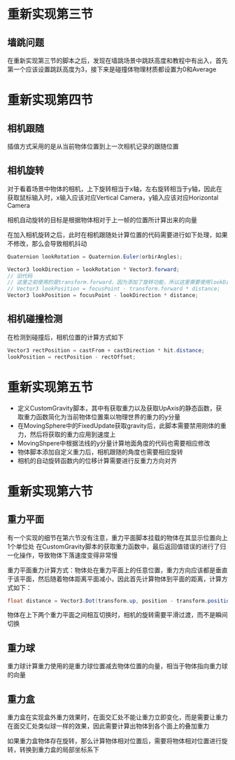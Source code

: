 # 重新实现第三节

## 墙跳问题
在重新实现第三节的脚本之后，发现在墙跳场景中跳跃高度和教程中有出入，首先第一个应该设置跳跃高度为3，接下来是碰撞体物理材质都设置为0和Average

# 重新实现第四节

## 相机跟随
插值方式采用的是从当前物体位置到上一次相机记录的跟随位置

## 相机旋转
对于看着场景中物体的相机，上下旋转相当于x轴，左右旋转相当于y轴，因此在获取鼠标输入时，x输入应该对应Vertical Camera，y输入应该对应Horizontal Camera

相机自动旋转的目标是根据物体相对于上一帧的位置所计算出来的向量

在加入相机旋转之后，此时在相机跟随处计算位置的代码需要进行如下处理，如果不修改，那么会导致相机抖动
```csharp
Quaternion lookRotation = Quaternion.Euler(orbirAngles);

Vector3 lookDirection = lookRotation * Vector3.forward;
// 旧代码
// 这里之前使用的是transform.forward，因为添加了旋转功能，所以这里需要使用lookDirection
// Vector3 lookPosition = focusPoint - transform.forward * distance;
Vector3 lookPosition = focusPoint - lookDirection * distance;
```

## 相机碰撞检测

在检测到碰撞后，相机位置的计算方式如下
```csharp
Vector3 rectPosition = castFrom + castDirection * hit.distance;
lookPosition = rectPosition - rectOffset;
```

# 重新实现第五节

* 定义CustomGravity脚本，其中有获取重力以及获取UpAxis的静态函数，获取重力函数简化为当前物体位置乘以物理世界的重力的y分量
* 在MovingSphere中的FixedUpdate获取gravity后，此脚本需要禁用刚体的重力，然后将获取的重力应用到速度上
* MovingShpere中根据法线的y分量计算地面角度的代码也需要相应修改
* 物体脚本添加自定义重力后，相机跟随的角度也需要相应旋转
* 相机的自动旋转函数内的位移计算需要进行反重力方向对齐


# 重新实现第六节

## 重力平面
有一个实现的细节在第六节没有注意，重力平面脚本挂载的物体在其显示位置向上1个单位处
在CustomGravity脚本的获取重力函数中，最后返回值错误的进行了归一化操作，导致物体下落速度变得非常慢

重力平面重力计算方式：物体处在重力平面上的任意位置，重力方向应该都是垂直于该平面，然后随着物体距离平面减小，因此首先计算物体到平面的距离，计算方式如下：
```csharp
float distance = Vector3.Dot(transform.up, position - transform.position);
```

物体在上下两个重力平面之间相互切换时，相机的旋转需要平滑过渡，而不是瞬间切换

## 重力球
重力球计算重力使用的是重力球位置减去物体位置的向量，相当于物体指向重力球的向量

## 重力盒
重力盒在实现盒外重力效果时，在面交汇处不能让重力立即变化，而是需要让重力在面交汇处类似球一样的效果，因此需要计算出物体到各个面上的叠加重力

如果重力盒物体存在旋转，那么计算物体相对位置后，需要将物体相对位置进行旋转，转换到重力盒的局部坐标系下